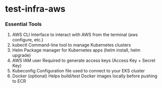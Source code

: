 # test-infra-aws
### Essential Tools


1. AWS CLI	Interface to interact with AWS from the terminal (aws configure, etc.)
1. kubectl	Command-line tool to manage Kubernetes clusters
1. Helm	Package manager for Kubernetes apps (helm install, helm upgrade)
1. AWS IAM user	Required to generate access keys (Access Key + Secret Key)
1. Kubeconfig	Configuration file used to connect to your EKS cluster
1. Docker (optional)	Helps build/test Docker images locally before pushing to ECR